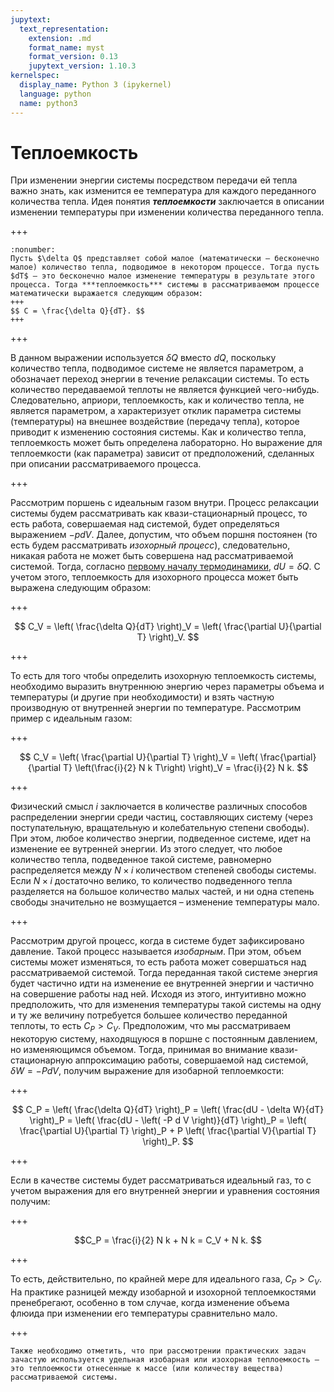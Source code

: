 ```yaml
---
jupytext:
  text_representation:
    extension: .md
    format_name: myst
    format_version: 0.13
    jupytext_version: 1.10.3
kernelspec:
  display_name: Python 3 (ipykernel)
  language: python
  name: python3
---
```


<a id='pvt-td-heat_capacity'></a>
# Теплоемкость
При изменении энергии системы посредством передачи ей тепла важно знать, как изменится ее температура для каждого переданного количества тепла. Идея понятия ***теплоемкости*** заключается в описании изменении температуры при изменении количества переданного тепла.

+++

<a id='pvt-td-heat_capacity-definition'></a>
```{prf:определение}
:nonumber:
Пусть $\delta Q$ представляет собой малое (математически – бесконечно малое) количество тепла, подводимое в некотором процессе. Тогда пусть $dT$ – это бесконечно малое изменение температуры в результате этого процесса. Тогда ***теплоемкость*** системы в рассматриваемом процессе математически выражается следующим образом:
+++
$$ C = \frac{\delta Q}{dT}. $$
+++
```

+++

В данном выражении используется $\delta Q$ вместо $dQ$, поскольку количество тепла, подводимое системе не является параметром, а обозначает переход энергии в течение релаксации системы. То есть количество передаваемой теплоты не является функцией чего-нибудь. Следовательно, априори, теплоемкость, как и количество тепла, не является параметром, а характеризует отклик параметра системы (температуры) на внешнее воздействие (передачу тепла), которое приводит к изменению состояния системы. Как и количество тепла, теплоемкость может быть определена лабораторно. Но выражение для теплоемкости (как параметра) зависит от предположений, сделанных при описании рассматриваемого процесса.

+++

<a id='pvt-td-heat_capacity-isochoric'></a>
Рассмотрим поршень с идеальным газом внутри. Процесс релаксации системы будем рассматривать как квази-стационарный процесс, то есть работа, совершаемая над системой, будет определяться выражением $-pdV$. Далее, допустим, что объем поршня постоянен (то есть будем рассматривать *изохорный процесс*), следовательно, никакая работа не может быть совершена над рассматриваемой системой. Тогда, согласно [первому началу термодинамики](./TD-3-Heat-Work.html#pvt-td-heat_and_work-first_law), $dU = \delta Q$. С учетом этого, теплоемкость для изохорного процесса может быть выражена следующим образом:

+++

$$ C_V = \left( \frac{\delta Q}{dT} \right)_V = \left( \frac{\partial U}{\partial T} \right)_V. $$

+++

То есть для того чтобы определить изохорную теплоемкость системы, необходимо выразить внутреннюю энергию через параметры объема и температуры (и другие при необходимости) и взять частную производную от внутренней энергии по температуре. Рассмотрим пример с идеальным газом:

+++

$$ C_V = \left( \frac{\partial U}{\partial T} \right)_V = \left( \frac{\partial}{\partial T} \left(\frac{i}{2} N k T\right) \right)_V = \frac{i}{2} N k. $$

+++

Физический смысл $i$ заключается в количестве различных способов распределении энергии среди частиц, составляющих систему (через поступательную, вращательную и колебательную степени свободы). При этом, любое количество энергии, подведенное системе, идет на изменение ее вутренней энергии. Из этого следует, что любое количество тепла, подведенное такой системе, равномерно распределяется между $N \times i$ количеством степеней свободы системы. Если $N \times i$ достаточно велико, то количество подведенного тепла разделяется на большое количество малых частей, и ни одна степень свободы значительно не возмущается – изменение температуры мало.

+++

<a id='pvt-td-heat_capacity-isobaric'></a>
Рассмотрим другой процесс, когда в системе будет зафиксировано давление. Такой процесс называется *изобарным*. При этом, объем системы может изменяться, то есть работа может совершаться над рассматриваемой системой. Тогда переданная такой системе энергия будет частично идти на изменение ее внутренней энергии и частично на совершение работы над ней. Исходя из этого, интуитивно можно предположить, что для изменения температуры такой системы на одну и ту же величину потребуется большее количество переданной теплоты, то есть $C_P > C_V$. Предположим, что мы рассматриваем некоторую систему, находящуюся в поршне с постоянным давлением, но изменяющимся объемом. Тогда, принимая во внимание квази-стационарную аппроксимацию работы, совершаемой над системой, $\delta W = - P d V$, получим выражение для изобарной теплоемкости:

+++

$$ C_P = \left( \frac{\delta Q}{dT} \right)_P = \left( \frac{dU - \delta W}{dT} \right)_P = \left( \frac{dU - \left( -P d V \right)}{dT} \right)_P = \left( \frac{\partial U}{\partial T} \right)_P + P \left( \frac{\partial V}{\partial T} \right)_P. $$

+++

<a id='pvt-td-heat_capacity-ideal_gas'></a>
Если в качестве системы будет рассматриваться идеальный газ, то с учетом выражения для его внутренней энергии и уравнения состояния получим:

+++

$$C_P = \frac{i}{2} N k + N k = C_V + N k. $$

+++

То есть, действительно, по крайней мере для идеального газа, $C_P > C_V$. На практике разницей между изобарной и изохорной теплоемкостями пренебрегают, особенно в том случае, когда изменение объема флюида при изменении его температуры сравнительно мало.

+++

```{admonition} NB
Также необходимо отметить, что при рассмотрении практических задач зачастую используется удельная изобарная или изохорная теплоемкость – это теплоемкости отнесенные к массе (или количеству вещества) рассматриваемой системы.
```
